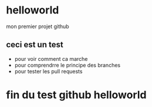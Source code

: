 # helloworld
mon premier projet github

## ceci est un test
- pour voir comment ca marche
- pour comprendrre le principe des branches
- pour tester les pull requests

fin du test github helloworld
==============================
